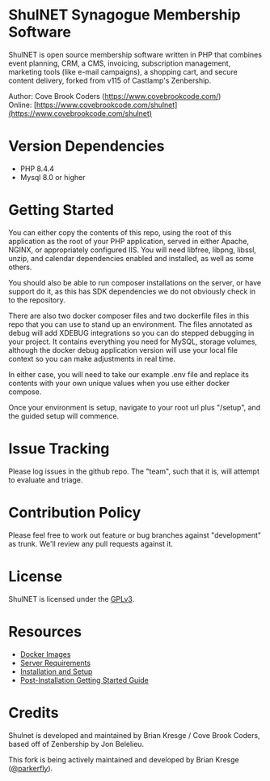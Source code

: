 ShulNET Synagogue Membership Software
==============================

ShulNET is open source membership software written in PHP that combines event planning, CRM, a CMS, invoicing, subscription management, marketing tools (like e-mail campaigns), a shopping cart, and secure content delivery, forked from v115 of Castlamp's Zenbership.

Author: Cove Brook Coders (https://www.covebrookcode.com/)  
Online: [https://www.covebrookcode.com/shulnet](https://www.covebrookcode.com/shulnet)

Version Dependencies
====================

- PHP 8.4.4
- Mysql 8.0 or higher

Getting Started
===============

You can either copy the contents of this repo, using the root of this application as the root of your PHP application, served in either Apache, NGINX, or appropriately configured IIS.  You will need libfree, libpng, libssl, unzip, and calendar dependencies enabled and installed, as well as some others.

You should also be able to run composer installations on the server, or have support do it, as this has SDK dependencies we do not obviously check in to the repository.

There are also two docker composer files and two dockerfile files in this repo that you can use to stand up an environment.  The files annotated as debug will add XDEBUG integrations so you can do stepped debugging in your project.  It contains everything you need for MySQL, storage volumes, although the docker debug application version will use your local file context so you can make adjustments in real time.

In either case, you will need to take our example .env file and replace its contents with your own unique values when you use either docker compose.

Once your environment is setup, navigate to your root url plus "/setup", and the guided setup will commence.

Issue Tracking
==============
Please log issues in the github repo.  The "team", such that it is, will attempt to evaluate and triage.

Contribution Policy
===================
Please feel free to work out feature or bug branches against "development" as trunk.  We'll review any pull requests against it.

License
=======

ShulNET is licensed under the [GPLv3](https://www.covebrookcode.com/members/license.html).


Resources
=========

- [Docker Images](https://hub.docker.com/repository/docker/parkerfly38/shulnet)
- [Server Requirements](https://documentation.covebrookcode.com/docs/shulnet/server-requirements/)
- [Installation and Setup](https://documentation.covebrookcode.com/docs/shulnet/installation-and-setup/)
- [Post-Installation Getting Started Guide](https://documentation.covebrookcode.com/docs/shulnet/post-installation-recommended-steps/)


Credits
=======

Shulnet is developed and maintained by Brian Kresge / Cove Brook Coders, based off of Zenbership by Jon Belelieu.

This fork is being actively maintained and developed by Brian Kresge ([@parkerfly](http://twitter.com/parkerfly)).
